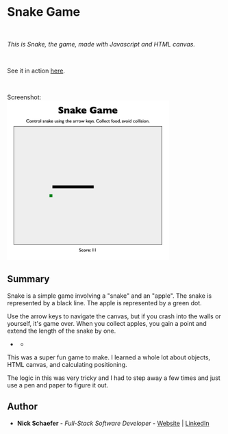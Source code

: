# Snake Game

<br>

_This is Snake, the game, made with Javascript and HTML canvas._

<br>

See it in action [here](https://naturalnick.github.io/snake-game/).

<br>

Screenshot:<br>
<img src="images/screenshot.png" width="75%">

## Summary

Snake is a simple game involving a "snake" and an "apple". The snake is represented by a black line. The apple is represented by a green dot.

Use the arrow keys to navigate the canvas, but if you crash into the walls or yourself, it's game over. When you collect apples, you gain a point and extend the length of the snake by one.

- - 

This was a super fun game to make. I learned a whole lot about objects, HTML canvas, and calculating positioning.

The logic in this was very tricky and I had to step away a few times and just use a pen and paper to figure it out.

## Author

- **Nick Schaefer** - _Full-Stack Software Developer_ - [Website](https://nschaefer.com/) | [LinkedIn](https://www.linkedin.com/in/nick-n-schaefer)
